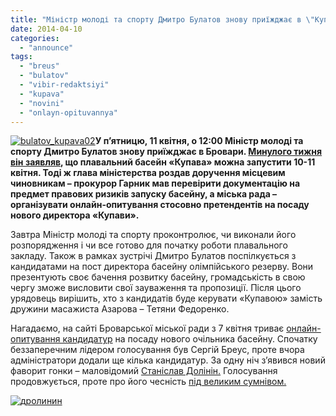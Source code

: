 ```yaml
---
title: "Міністр молоді та спорту Дмитро Булатов знову приїжджає в \"Купаву\""
date: 2014-04-10
categories: 
  - "announce"
tags: 
  - "breus"
  - "bulatov"
  - "vibir-redaktsiyi"
  - "kupava"
  - "novini"
  - "onlayn-opituvannya"
---
```


[![bulatov_kupava02](https://mpz.brovary.org/wp-content/uploads/2014/04/bulatov_kupava02.jpg)](https://mpz.brovary.org/wp-content/uploads/2014/04/bulatov_kupava02.jpg)**У п’ятницю, 11 квітня, о 12:00 Міністр молоді та спорту Дмитро Булатов знову приїжджає в Бровари. [Минулого тижня він заявляв](https://mpz.brovary.org/ministr-molodi-i-sportu-bulatov-kupava-mozhe-zapratsyuvati-cherez-tizhden/), що плавальний басейн «Купава» можна запустити 10-11 квітня. Тоді ж глава міністерства роздав доручення місцевим чиновникам – прокурор Гарник мав перевірити документацію на предмет правових ризиків запуску басейну, а міська рада – організувати онлайн-опитування стосовно претендентів на посаду нового директора «Купави».**

Завтра Міністр молоді та спорту проконтролює, чи виконали його розпорядження і чи все готово для початку роботи плавального закладу. Також в рамках зустрічі Дмитро Булатов поспілкується з кандидатами на пост директора басейну олімпійського резерву. Вони презентують своє бачення розвитку басейну, громадськість в свою чергу зможе висловити свої зауваження та пропозиції. Після цього урядовець вирішить, хто з кандидатів буде керувати «Купавою» замість дружини масажиста Азарова – Тетяни Федоренко.

Нагадаємо, на сайті Броварської міської ради з 7 квітня триває [онлайн-опитування кандидатур](https://mpz.brovary.org/startuvalo-onlayn-opituvannya-kandidatur-na-posadu-direktora-kupavi/) на посаду нового очільника басейну. Спочатку беззаперечним лідером голосування був Сергій Бреус, проте вчора адміністратори додали ще кілька кандидатур. За одну ніч з’явився новий фаворит гонки – маловідомий [Станіслав Долінін.](http://www.brovary.kiev.ua/dol%D1%96n%D1%96n-stan%D1%96slav-leon%D1%96dovich) Голосування продовжується, проте про його чесність [під великим сумнівом.](https://mpz.brovary.org/publichne-priznachennya-direktora-kupavi-vlada-prodovzhuye-grati-v-naperstki/)

[![дролинин](https://mpz.brovary.org/wp-content/uploads/2014/04/drolinin.jpg)](https://mpz.brovary.org/wp-content/uploads/2014/04/drolinin.jpg)
